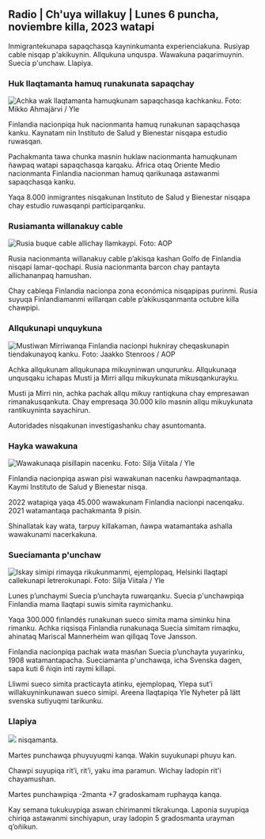 ## Radio \| Ch'uya willakuy \| Lunes 6 puncha, noviembre killa, 2023 watapi

Inmigrantekunapa sapaqchasqa kayninkumanta experienciakuna. Rusiyap cable nisqap p'akikuynin. Allqukuna unquspa. Wawakuna paqarimuynin. Suecia p'unchaw. Llapiya.

### Huk llaqtamanta hamuq runakunata sapaqchay

![Achka wak llaqtamanta hamuqkunam sapaqchasqa kachkanku. Foto: Mikko Ahmajärvi / Yle](https://qu.willasq_auto:eco/f_auto/fl_perdida/v1698074800/39-115894164df61298ec3e)

Finlandia nacionpiqa huk nacionmanta hamuq runakunan sapaqchasqa kanku. Kaynatam nin Instituto de Salud y Bienestar nisqapa estudio ruwasqan.

Pachakmanta tawa chunka masnin huklaw nacionmanta hamuqkunam ñawpaq watapi sapaqchasqa karqaku. África otaq Oriente Medio nacionmanta Finlandia nacionman hamuq qarikunaqa astawanmi sapaqchasqa kanku.

Yaqa 8.000 inmigrantes nisqakunan Instituto de Salud y Bienestar nisqapa chay estudio ruwasqanpi participarqanku.

### Rusiamanta willanakuy cable

![Rusia buque cable allichay llamkaypi. Foto: AOP](https://qu.images.cdn.yle.fi/imagen/cargar/c_crop,h_3283,w_5838,x_0,y_380/ar_1.77777777777777777,c_llenado,g_uyas,h_675,w_1200/dpr_1.0/q_auto:eco/f_auto/fl_perdida/v1699268142/39-11962776548c5acae94c)

Rusia nacionmanta willanakuy cable p’akisqa kashan Golfo de Finlandia nisqapi lamar-qochapi. Rusia nacionmanta barcon chay pantayta allichananpaq hamushan.

Chay cableqa Finlandia nacionpa zona económica nisqapipas purinmi. Rusia suyuqa Finlandiamanmi willarqan cable p’akikusqanmanta octubre killa chawpipi.

### Allqukunapi unquykuna

![Mustiwan Mirriwanqa Finlandia nacionpi hukniray cheqaskunapin tiendakunayoq kanku. Foto: Jaakko Stenroos / AOP](https://qu.willakuykunapi.q_auto:eco/f_auto/fl_perdida/v1699194714/39-11960056547a6fe024cd)

Achka allqukunam allqukunapa mikuyninwan unqurunku. Allqukunaqa unqusqaku ichapas Musti ja Mirri allqu mikuykunata mikusqankurayku.

Musti ja Mirri nin, achka pachak allqu mikuy rantiqkuna chay empresawan rimanakusqankuta. Chay empresaqa 30.000 kilo masnin allqu mikuykunata rantikuyninta sayachirun.

Autoridades nisqakunan investigashanku chay asuntomanta.

### Hayka wawakuna

![Wawakunaqa pisillapin nacenku. Foto: Silja Viitala / Yle](https://qu.willakuykunapi.q_auto:eco/f_auto/fl_perdida/v1697805617/39-1189261653274b0907f5)

Finlandia nacionpiqa aswan pisi wawakunan nacenku ñawpaqmantaqa. Kaymi Instituto de Salud y Bienestar nisqa.

2022 watapiqa yaqa 45.000 wawakunam Finlandia nacionpi nacenqaku. 2021 watamantaqa pachakmanta 9 pisin.

Shinallatak kay wata, tarpuy killakaman, ñawpa watamantaka ashalla wawakunami nacerkakuna.

### Sueciamanta p'unchaw

![Iskay simipi rimayqa rikukunmanmi, ejemplopaq, Helsinki llaqtapi callekunapi letrerokunapi. Foto: Silja Viitala / Yle](https://qu.willakuykunapi.q_auto:eco/f_auto/fl_perdida/v1615970514/39-7850546051bda715b05)

Lunes p’unchaymi Suecia p’unchayta ruwarqanku. Suecia p'unchawpiqa Finlandia mama llaqtapi suwis simita raymichanku.

Yaqa 300.000 finlandés runakunan sueco simita mama siminku hina rimanku. Achka riqsisqa Finlandia runakunaqa Suecia simitam rimaqku, ahinataq Mariscal Mannerheim wan qillqaq Tove Jansson.

Finlandia nacionpiqa pachak wata masñan Suecia p’unchayta yuyarinku, 1908 watamantapacha. Sueciamanta p'unchawqa, icha Svenska dagen, sapa kuti 6 ñiqin inti raymi killapi.

Lliwmi sueco simita practicayta atinku, ejemplopaq, Ylepa sut’i willakuyninkunawan sueco simipi. Areena llaqtapiqa Yle Nyheter på lätt svenska sutiyuqmi tarikunku.

### Llapiya

![](https://qu.images.cdn.yle.fi/imagen/cargar/c_crop,h_1080,w_1919,x_0,y_0/ar_1.77777777777777777,c_llenado,g_uyas,h_675,w_1200/dpr_1.0/q_auto:eco/f_auto/fl_perdida/v1699290254/39-119671665491c7602c1a) nisqamanta.

Martes punchawqa phuyuyuqmi kanqa. Wakin suyukunapi phuyu kan.

Chawpi suyupiqa rit’i, rit’i, yaku ima paramun. Wichay ladopin rit'i chayamushan.

Martes punchawpiqa -2manta +7 gradoskamam ruphayqa kanqa.

Kay semana tukukuypiqa aswan chirimanmi tikrakunqa. Laponia suyupiqa chiriqa astawanmi sinchiyapun, uray ladopin 5 gradosmanta urayman q’oñikun.